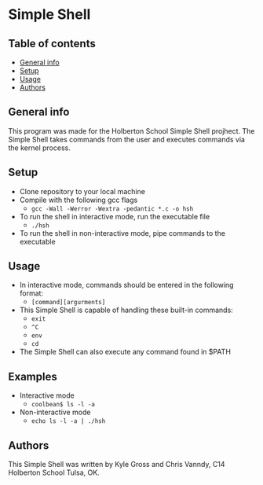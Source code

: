 # Simple Shell
## Table of contents
* [General info](#general-info)
* [Setup](#setup)
* [Usage](#usage)
* [Authors](#authors)

## General info
This program was made for the  Holberton School Simple Shell projhect. The Simple Shell takes commands from the user and executes commands via the kernel process.

## Setup
* Clone repository to your local machine
* Compile with the following gcc flags
  * `gcc -Wall -Werror -Wextra -pedantic *.c -o hsh`
* To run the shell in interactive mode, run the executable file
  * `./hsh`
* To run the shell in non-interactive mode, pipe commands to the executable

## Usage
* In interactive mode, commands should be entered in the following format:
  * `[command][argurments]`
* This Simple Shell is capable of handling these built-in commands:
  * `exit`
  * `^C`
  * `env`
  * `cd`
* The Simple Shell can also execute any command found in $PATH

## Examples
* Interactive mode
  * `coolbean$ ls -l -a`
* Non-interactive mode 
  * `echo ls -l -a | ./hsh`

## Authors
This Simple Shell was written by Kyle Gross and Chris Vanndy, C14 Holberton School Tulsa, OK.
